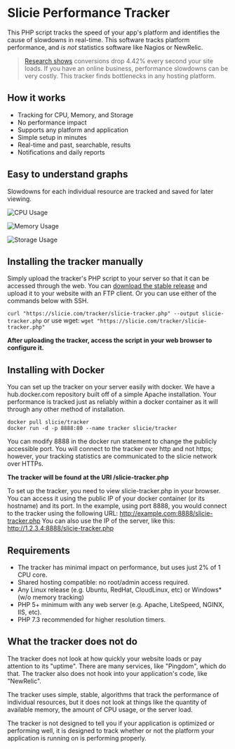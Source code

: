 
# Slicie Performance Tracker

This PHP script tracks the speed of your app's platform and identifies the cause of slowdowns in real-time.
This software tracks platform performance, and _is not_ statistics software like Nagios or NewRelic.

> [Research shows](https://www.portent.com/blog/analytics/research-site-speed-hurting-everyones-revenue.htm) conversions drop 4.42% every second your site loads. If you have an online business, performance slowdowns can be very costly. This tracker finds bottlenecks in any hosting platform.

## How it works
 - Tracking for CPU, Memory, and Storage
 - No performance impact
 - Supports any platform and application
 - Simple setup in minutes
 - Real-time and past, searchable, results
 - Notifications and daily reports

## Easy to understand graphs
Slowdowns for each individual resource are tracked and saved for later viewing.

![CPU Usage](https://slicie.com/tracker/image?title=1&metric=cpu&view=reliability&labels=1&title=1&end=5465102&start=5464814&token=dc0ff4c7799b0cf9&tracker=d4d0fe8053e5b42e&width=848&tz=America/Phoenix)

![Memory Usage](https://slicie.com/tracker/image?title=1&metric=memory&view=reliability&labels=1&title=1&end=5465102&start=5464814&token=dc0ff4c7799b0cf9&tracker=d4d0fe8053e5b42e&width=848&tz=America/Phoenix)

![Storage Usage](https://slicie.com/tracker/image?title=1&metric=disk&view=reliability&labels=1&title=1&end=5465102&start=5464814&token=dc0ff4c7799b0cf9&tracker=d4d0fe8053e5b42e&width=848&tz=America/Phoenix)

## Installing the tracker manually
Simply upload the tracker's PHP script to your server so that it can be accessed through the web. You can [download the stable release](https://slicie.com/tracker/download) and upload it to your website with an FTP client. Or you can use either of the commands below with SSH.

```curl "https://slicie.com/tracker/slicie-tracker.php" --output slicie-tracker.php```
or use wget:
```wget "https://slicie.com/tracker/slicie-tracker.php"```

**After uploading the tracker, access the script in your web browser to configure it.**

## Installing with Docker
You can set up the tracker on your server easily with docker. We have a hub.docker.com repository built off of a simple Apache installation.
Your performance is tracked just as reliably within a docker container as it will through any other method of installation.

```
docker pull slicie/tracker
docker run -d -p 8888:80 --name tracker slicie/tracker
```

You can modify 8888 in the docker run statement to change the publicly accessible port. You will connect to the tracker over http and not https; however, your tracking statistics are communicated to the slicie network over HTTPs.

**The tracker will be found at the URI /slicie-tracker.php**

To set up the tracker, you need to view slicie-tracker.php in your browser. You can access it using the public IP of your docker container (or its hostname) and its port.
In the example, using port 8888, you would connect to the tracker using the following URL:
http://example.com:8888/slicie-tracker.php
You can also use the IP of the server, like this:
http://1.2.3.4:8888/slicie-tracker.php

## Requirements
 - The tracker has minimal impact on performance, but uses just 2% of 1 CPU core.
 - Shared hosting compatible: no root/admin access required.
 - Any Linux release (e.g. Ubuntu, RedHat, CloudLinux, etc) or Windows* (w/o memory tracking)
 - PHP 5+ minimum with any web server (e.g. Apache, LiteSpeed, NGINX, IIS, etc).
 - PHP 7.3 recommended for higher resolution timers.

## What the tracker does not do
The tracker does not look at how quickly your website loads or pay attention to its "uptime". There are many services, like "Pingdom", which do that. The tracker also does not hook into your application's code, like "NewRelic".

The tracker uses simple, stable, algorithms that track the performance of individual resources, but it does not look at things like the quantity of available memory, the amount of CPU usage, or the server load.

The tracker is not designed to tell you if your application is optimized or performing well, it is designed to track whether or not the platform your application is running on is performing properly.

